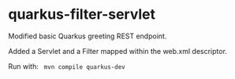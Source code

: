 # quarkus-filter-servlet

<p>Modified basic Quarkus greeting REST endpoint.</p>
<p>Added a Servlet and a Filter mapped within the web.xml descriptor.</p>
<p>Run with: <code> mvn compile quarkus-dev </code></p>
